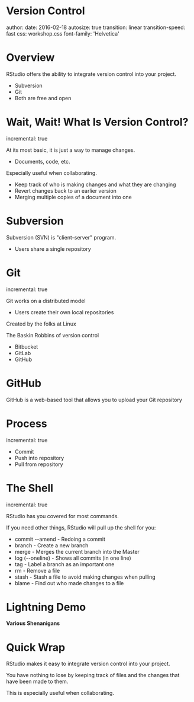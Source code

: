 Version Control
========================================================
author:
date: 2016-02-18
autosize: true
transition: linear
transition-speed: fast
css: workshop.css
font-family: 'Helvetica'

Overview
========================================================

RStudio offers the ability to integrate version control into your project.

  - Subversion
  - Git
  - Both are free and open

Wait, Wait! What Is Version Control?
========================================================
incremental: true

At its most basic, it is just a way to manage changes.

  - Documents, code, etc.

Especially useful when collaborating.

  - Keep track of who is making changes and what they are changing
  - Revert changes back to an earlier version
  - Merging multiple copies of a document into one


Subversion
========================================================

Subversion (SVN) is "client-server" program.

  - Users share a single repository

Git
========================================================
incremental: true

Git works on a distributed model

  - Users create their own local repositories

Created by the folks at Linux

The Baskin Robbins of version control

  - Bitbucket
  - GitLab
  - GitHub

GitHub
========================================================

GitHub is a web-based tool that allows you to upload your Git repository

Process
========================================================
incremental: true

  - Commit
  - Push into repository
  - Pull from repository

 The Shell
========================================================
incremental: true

RStudio has you covered for most commands.

If you need other things, RStudio will pull up the shell for you:

  - commit --amend - Redoing a commit
  - branch - Create a new branch
  - merge - Merges the current branch into the Master
  - log (--oneline) - Shows all commits (in one line)
  - tag - Label a branch as an important one
  - rm - Remove a file
  - stash -  Stash a file to avoid making changes when pulling
  - blame - Find out who made changes to a file

Lightning Demo
========================================================

**Various Shenanigans**

Quick Wrap
========================================================

RStudio makes it easy to integrate version control into your project.

You have nothing to lose by keeping track of files and the changes that have been made to them.

This is especially useful when collaborating.
